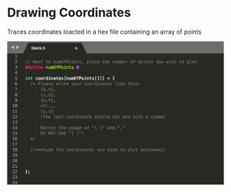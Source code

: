 # Drawing Coordinates

Traces coordinates loacted in a hex file containing an array of points

![template](https://github.com/EdwardLu2018/LaserShow/blob/master/tracing-coordinates/image-for-readme/template.png)
